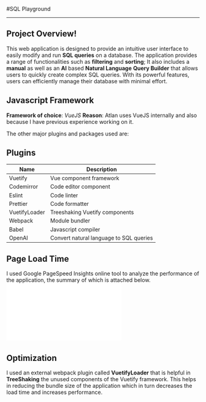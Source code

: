 #SQL Playground

---

## Project Overview!

This web application is designed to provide an intuitive user interface to easily modify and run **SQL queries** on a database. The application provides a range of functionalities such as **filtering** and **sorting**; It also includes a **manual** as well as an **AI** based **Natural Language** **Query Builder** that allows users to quickly create complex SQL queries. With its powerful features, users can efficiently manage their database with minimal effort.

## Javascript Framework

**Framework of choice**: _VueJS_
**Reason**: Atlan uses VueJS internally and also because I have previous experience working on it.

The other major plugins and packages used are:

## Plugins

| Name          | Description                             |
| ------------- | --------------------------------------- |
| Vuetify       | Vue component framework                 |
| Codemirror    | Code editor component                   |
| Eslint        | Code linter                             |
| Prettier      | Code formatter                          |
| VuetifyLoader | Treeshaking Vuetify components          |
| Webpack       | Module bundler                          |
| Babel         | Javascript compiler                     |
| OpenAI        | Convert natural language to SQL queries |

## Page Load Time

I used Google PageSpeed Insights online tool to analyze the performance of the application, the summary of which is attached below.
![Report](final-report.pdf)

## Optimization

I used an external webpack plugin called **VuetifyLoader** that is helpful in **TreeShaking** the unused components of the Vuetify framework. This helps in reducing the bundle size of the application which in turn decreases the load time and increases performance.
